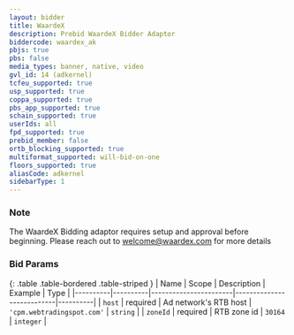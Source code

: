 ```yaml
---
layout: bidder
title: WaardeX
description: Prebid WaardeX Bidder Adaptor
biddercode: waardex_ak
pbjs: true
pbs: false
media_types: banner, native, video
gvl_id: 14 (adkernel)
tcfeu_supported: true
usp_supported: true
coppa_supported: true
pbs_app_supported: true
schain_supported: true
userIds: all
fpd_supported: true
prebid_member: false
ortb_blocking_supported: true
multiformat_supported: will-bid-on-one
floors_supported: true
aliasCode: adkernel
sidebarType: 1
---
```


### Note

The WaardeX Bidding adaptor requires setup and approval before beginning. Please reach out to <welcome@waardex.com> for more details

### Bid Params

{: .table .table-bordered .table-striped }
| Name     | Scope    | Description           | Example                   | Type     |
|----------|----------|-----------------------|---------------------------|----------|
| `host`   | required | Ad network's RTB host | `'cpm.webtradingspot.com'` | `string` |
| `zoneId` | required | RTB zone id           | `30164`                 | `integer` |
